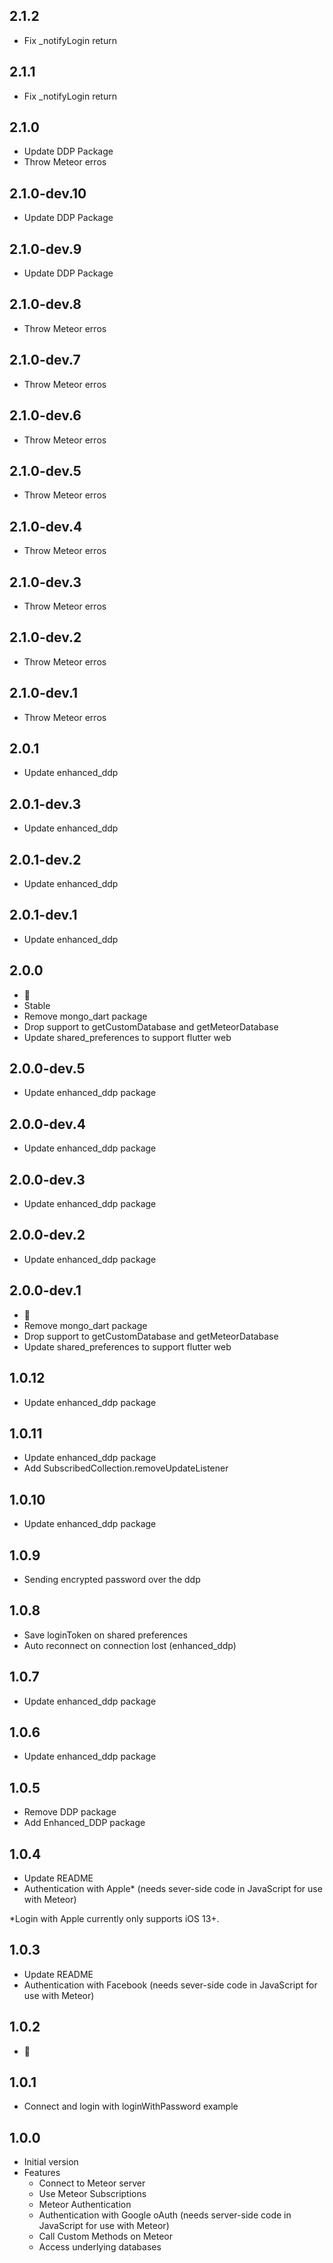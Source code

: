 ## 2.1.2
 - Fix _notifyLogin return

## 2.1.1
 - Fix _notifyLogin return

## 2.1.0
- Update DDP Package
- Throw Meteor erros

## 2.1.0-dev.10
- Update DDP Package

## 2.1.0-dev.9
- Update DDP Package

## 2.1.0-dev.8
- Throw Meteor erros

## 2.1.0-dev.7
- Throw Meteor erros

## 2.1.0-dev.6
- Throw Meteor erros

## 2.1.0-dev.5
- Throw Meteor erros

## 2.1.0-dev.4
- Throw Meteor erros

## 2.1.0-dev.3
- Throw Meteor erros

## 2.1.0-dev.2
- Throw Meteor erros

## 2.1.0-dev.1
- Throw Meteor erros

## 2.0.1
- Update enhanced_ddp

## 2.0.1-dev.3
- Update enhanced_ddp

## 2.0.1-dev.2
- Update enhanced_ddp
  
## 2.0.1-dev.1
- Update enhanced_ddp

## 2.0.0
 - 🚀
 - Stable
 - Remove mongo_dart package
 - Drop support to getCustomDatabase and getMeteorDatabase
 - Update shared_preferences to support flutter web

## 2.0.0-dev.5
 - Update enhanced_ddp package
  
## 2.0.0-dev.4
 - Update enhanced_ddp package

## 2.0.0-dev.3
 - Update enhanced_ddp package
  
## 2.0.0-dev.2
 - Update enhanced_ddp package

## 2.0.0-dev.1
 - 🚀
 - Remove mongo_dart package
 - Drop support to getCustomDatabase and getMeteorDatabase
 - Update shared_preferences to support flutter web

## 1.0.12
  - Update enhanced_ddp package

## 1.0.11
  - Update enhanced_ddp package
  - Add SubscribedCollection.removeUpdateListener
  
## 1.0.10
  - Update enhanced_ddp package
  
## 1.0.9
  - Sending encrypted password over the ddp

## 1.0.8
  - Save loginToken on shared preferences
  - Auto reconnect on connection lost (enhanced_ddp)

## 1.0.7
  - Update enhanced_ddp package
  
## 1.0.6
  - Update enhanced_ddp package

## 1.0.5
  - Remove DDP package
  - Add Enhanced_DDP package

## 1.0.4
  - Update README
  - Authentication with Apple* (needs sever-side code in JavaScript for use with Meteor)
  
  *Login with Apple currently only supports iOS 13+.
  
## 1.0.3
  - Update README
  - Authentication with Facebook (needs sever-side code in JavaScript for use with Meteor)
 
## 1.0.2
  - 🚀

## 1.0.1
  - Connect and login with loginWithPassword example


## 1.0.0

- Initial version
- Features
  - Connect to Meteor server
  - Use Meteor Subscriptions
  - Meteor Authentication
  - Authentication with Google oAuth (needs server-side code in JavaScript for use with Meteor)
  - Call Custom Methods on Meteor
  - Access underlying databases
